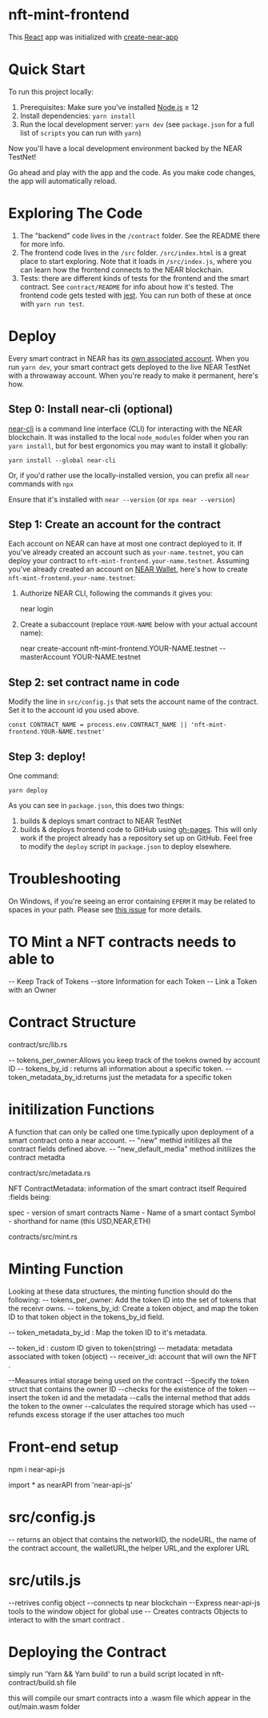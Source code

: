 nft-mint-frontend
==================

This [React] app was initialized with [create-near-app]


Quick Start
===========

To run this project locally:

1. Prerequisites: Make sure you've installed [Node.js] ≥ 12
2. Install dependencies: `yarn install`
3. Run the local development server: `yarn dev` (see `package.json` for a
   full list of `scripts` you can run with `yarn`)

Now you'll have a local development environment backed by the NEAR TestNet!

Go ahead and play with the app and the code. As you make code changes, the app will automatically reload.


Exploring The Code
==================

1. The "backend" code lives in the `/contract` folder. See the README there for
   more info.
2. The frontend code lives in the `/src` folder. `/src/index.html` is a great
   place to start exploring. Note that it loads in `/src/index.js`, where you
   can learn how the frontend connects to the NEAR blockchain.
3. Tests: there are different kinds of tests for the frontend and the smart
   contract. See `contract/README` for info about how it's tested. The frontend
   code gets tested with [jest]. You can run both of these at once with `yarn
   run test`.


Deploy
======

Every smart contract in NEAR has its [own associated account][NEAR accounts]. When you run `yarn dev`, your smart contract gets deployed to the live NEAR TestNet with a throwaway account. When you're ready to make it permanent, here's how.


Step 0: Install near-cli (optional)
-------------------------------------

[near-cli] is a command line interface (CLI) for interacting with the NEAR blockchain. It was installed to the local `node_modules` folder when you ran `yarn install`, but for best ergonomics you may want to install it globally:

    yarn install --global near-cli

Or, if you'd rather use the locally-installed version, you can prefix all `near` commands with `npx`

Ensure that it's installed with `near --version` (or `npx near --version`)


Step 1: Create an account for the contract
------------------------------------------

Each account on NEAR can have at most one contract deployed to it. If you've already created an account such as `your-name.testnet`, you can deploy your contract to `nft-mint-frontend.your-name.testnet`. Assuming you've already created an account on [NEAR Wallet], here's how to create `nft-mint-frontend.your-name.testnet`:

1. Authorize NEAR CLI, following the commands it gives you:

      near login

2. Create a subaccount (replace `YOUR-NAME` below with your actual account name):

      near create-account nft-mint-frontend.YOUR-NAME.testnet --masterAccount YOUR-NAME.testnet


Step 2: set contract name in code
---------------------------------

Modify the line in `src/config.js` that sets the account name of the contract. Set it to the account id you used above.

    const CONTRACT_NAME = process.env.CONTRACT_NAME || 'nft-mint-frontend.YOUR-NAME.testnet'


Step 3: deploy!
---------------

One command:

    yarn deploy

As you can see in `package.json`, this does two things:

1. builds & deploys smart contract to NEAR TestNet
2. builds & deploys frontend code to GitHub using [gh-pages]. This will only work if the project already has a repository set up on GitHub. Feel free to modify the `deploy` script in `package.json` to deploy elsewhere.


Troubleshooting
===============

On Windows, if you're seeing an error containing `EPERM` it may be related to spaces in your path. Please see [this issue](https://github.com/zkat/npx/issues/209) for more details.


  [React]: https://reactjs.org/
  [create-near-app]: https://github.com/near/create-near-app
  [Node.js]: https://nodejs.org/en/download/package-manager/
  [jest]: https://jestjs.io/
  [NEAR accounts]: https://docs.near.org/docs/concepts/account
  [NEAR Wallet]: https://wallet.testnet.near.org/
  [near-cli]: https://github.com/near/near-cli
  [gh-pages]: https://github.com/tschaub/gh-pages


TO Mint a NFT  contracts needs to able to
========================================
 -- Keep Track of Tokens
 --store Information for each Token
 -- Link  a Token with an Owner

 Contract Structure
 ===================

 contract/src/lib.rs

 -- tokens_per_owner:Allows you keep track of the toekns owned by account ID
 -- tokens_by_id : returns all information about a specific token.
 -- token_metadata_by_id:returns just the metadata for a specific token


initilization Functions
=======================

A function that can only be called one time.typically upon deployment of a smart contract onto a near account.
-- "new" methid initilizes all the contract fields defined above.
-- "new_default_media" method initilizes the contract metadta

contract/src/metadata.rs

NFT ContractMetadata: information of the smart contract itself
Required :fields being:

spec - version of smart contracts
Name - Name of a smart contact
Symbol - shorthand for name (this USD,NEAR,ETH)


contracts/src/mint.rs

Minting Function
=================

Looking at these data structures, the minting function should do the following:
-- tokens_per_owner: Add the token ID into the set of tokens that the receivr owns.
-- tokens_by_id: Create a token object, and map the token ID to that token object in the tokens_by_id field.

-- token_metadata_by_id : Map the token ID to it's metadata.

-- token_id : custom ID given to token(string)
-- metadata: metadata associated with token (object)
-- receiver_id: account that will own the NFT .

--Measures intial storage being used on the contract
--Specify the token struct that contains the owner ID
--checks for the existence of the token
--insert the token id and the metadata
--calls the internal method that adds the token to the owner
--calculates the required storage which has used
--refunds excess storage if the user attaches too much

Front-end setup
================
npm i near-api-js

import * as nearAPI from 'near-api-js'

src/config.js
======================
-- returns an object that contains the networkID, the nodeURL, the name of the contract account, the walletURL,the helper URL,and the explorer URL

src/utils.js
================
--retrives config object
--connects tp near blockchain
--Express near-api-js tools to the window object for global use
-- Creates contracts Objects to interact to with the smart contract .

Deploying the Contract
======================

simply run 'Yarn && Yarn build' to run a build script located in nft-contract/build.sh file

this will compile our smart contracts into a .wasm file which appear in the out/main.wasm folder

